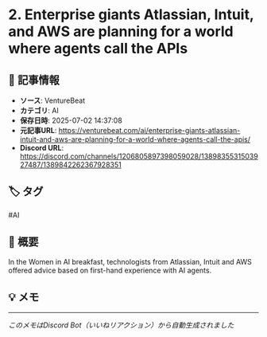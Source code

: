 # 2. Enterprise giants Atlassian, Intuit, and AWS are planning for a world where agents call the APIs

## 📰 記事情報
- **ソース**: VentureBeat
- **カテゴリ**: AI
- **保存日時**: 2025-07-02 14:37:08
- **元記事URL**: https://venturebeat.com/ai/enterprise-giants-atlassian-intuit-and-aws-are-planning-for-a-world-where-agents-call-the-apis/
- **Discord URL**: https://discord.com/channels/1206805897398059028/1389835531503927487/1389842262367928351

## 🏷️ タグ
#AI

## 📝 概要
In the Women in AI breakfast, technologists from Atlassian, Intuit and AWS offered advice based on first-hand experience with AI agents.

## 💡 メモ
<!-- ここに個人的なメモを追加 -->

---
*このメモはDiscord Bot（いいねリアクション）から自動生成されました*
